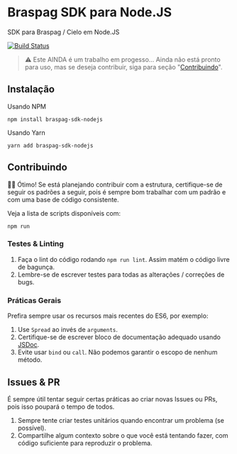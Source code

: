 # Braspag SDK para Node.JS

SDK para Braspag / Cielo em Node.JS

[![Build Status](https://travis-ci.org/italoiz/braspag-sdk-nodejs.svg?branch=master)](https://travis-ci.org/italoiz/braspag-sdk-nodejs)

> :warning: Este AINDA é um trabalho em progesso... Ainda não está pronto para uso, mas se deseja contribuir, siga para seção "[Contribuindo](#contribuindo)".

## Instalação

Usando NPM
```
npm install braspag-sdk-nodejs
```

Usando Yarn
```
yarn add braspag-sdk-nodejs
```

## Contribuindo

:clap::clap: Ótimo! Se está planejando contribuir com a estrutura, certifique-se de seguir os padrões a seguir, pois é sempre bom trabalhar com um padrão e com uma base de código consistente.

Veja a lista de scripts disponíveis com:
```
npm run
```

### Testes & Linting

1. Faça o lint do código rodando `npm run lint`. Assim matém o código livre de bagunça.
2. Lembre-se de escrever testes para todas as alterações / correções de bugs.


### Práticas Gerais

Prefira sempre usar os recursos mais recentes do ES6, por exemplo:

1. Use `Spread` ao invés de `arguments`.
2. Certifique-se de escrever bloco de documentação adequado usando [JSDoc](http://usejsdoc.org/).
3. Evite usar `bind` ou `call`. Não podemos garantir o escopo de nenhum método.

## Issues & PR

É sempre útil tentar seguir certas práticas ao criar novas Issues ou PRs, pois isso poupará o tempo de todos.

1. Sempre tente criar testes unitários quando encontrar um problema (se possível).
2. Compartilhe algum contexto sobre o que você está tentando fazer, com código suficiente para reproduzir o problema.
